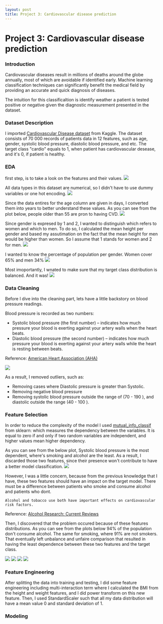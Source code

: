```yaml
---
layout: post
title: Project 3: Cardiovascular disease prediction
---
```


# Project 3: Cardiovascular disease prediction

### Introduction
Cardiovascular diseases result in millions of deaths around the globe annually, most of which are avoidable if identified early. Machine learning classification techniques can significantly benefit the medical field by providing an accurate and quick diagnosis of diseases.

The intuition for this classificaltion is identify weather a patient is tested positive or negative given the diagnostic measurement presented in the dataset.

### Dataset Description 
I imported [Cardiovascular Disease dataset](https://www.kaggle.com/sulianova/cardiovascular-disease-dataset) from Kaggle. 
The dataset consists of 70 000 records of patients data in 12 features, such as age, gender, systolic blood pressure, diastolic blood pressure, and etc. The target class "cardio" equals to 1, when patient has cardiovascular desease, and it's 0, if patient is healthy.

### EDA
first step, is to take a look on the features and their values. 
![](images/data_des.PNG)

All data types in this dataset are numerical, so I didn't have to use dummy variables or one hot encoding. 
![](images/info.PNG)

Since the data entires for the age column are given in days, I converted them into years to better understand these values.
As you can see from the plot below, people older than 55 are pron to having CVD. 
![](images/age_count.png)

Since gender is expresed by 1 and 2, I wanted to distinguish which refers to women and which to men.
To do so, I calculated the mean height per gender and based my assutimation on the fact that the mean height for men would be higher than women. 
So I assume that 1 stands for women and 2 for men. 
![](images/mean_height.PNG)

I wanted to know the percentage of population per gender. 
Women cover 65% and men 34%
![](images/gender.png)

Most imoportantly, I wnated to make sure that my target class distribution is balanced. And it was!
![](images/class.png)

### Data Cleaning
Before I dive into the cleaning part, lets have a little backstory on blood pressure readings. 

Blood pressure is recorded as two numbers:
* Systolic blood pressure (the first number) – indicates how much pressure your blood is exerting against your artery walls when the heart beats.
* Diastolic blood pressure (the second number) – indicates how much pressure your blood is exerting against your artery walls while the heart is resting between beats.

Reference: [American Heart Association (AHA)](https://www.heart.org/en/health-topics/high-blood-pressure/understanding-blood-pressure-readings)

![](images/boold_pressure.gif)

As a result, I removed outliers, such as:
- Removing cases where Diastolic pressure is greater than Systolic.
- Removing negative blood pressure 
- Removing systolic blood pressure outside the range of (70 - 190 ), and diastolic outside the range (40 - 100 ).

### Feature Selection
In order to reduce the complexity of the model I used [mutual_info_classif](https://scikit-learn.org/stable/modules/generated/sklearn.feature_selection.mutual_info_classif.html) from sklearn: which measures the dependency between the variables. It is equal to zero if and only if two random variables are independent, and higher values mean higher dependency. 

As you can see from the below plot, Systolic blood pressure is the most dependent, where's smoking and alcohol are the least. As a result, I discarded those two features, since their presence won't contribute to have a better model classification. 
![](images/feature_impo.png)

However, I was a little concern, because from the previous knowledge that I have, these two features should have an impact on the target model. There must be a difference between patients who smoke and consume alcohol and patients who dont.  
```
Alcohol and tobacco use both have important effects on cardiovascular risk factors. 

```
Reference: [Alcohol Research: Current Reviews](https://www.ncbi.nlm.nih.gov/pmc/articles/PMC6527044/)

Then, I discovered that the problem occured because of these features distributions. As you can see from the plots below 94% of the population don't consume alcohol. The same for smoking, where 91% are not smokers. That eventually left unbalance and unfaire comparison that resulted in having the least dependence between these two features and the target class. 

![](images/smoke_p.PNG) ![](images/alco_p.PNG)
![](images/smoke_plt.PNG) ![](images/alco_plt.PNG)

### Feature Engineering
After splitting the data into training and testing, I did some feature engineering including multi-interaction term where I calculated the BMI from the height and weight features, and I did power transform on this new feature. Then, I used StandardScaler such that all my data distribution will have a mean value 0 and standard deviation of 1.


### Modeling
